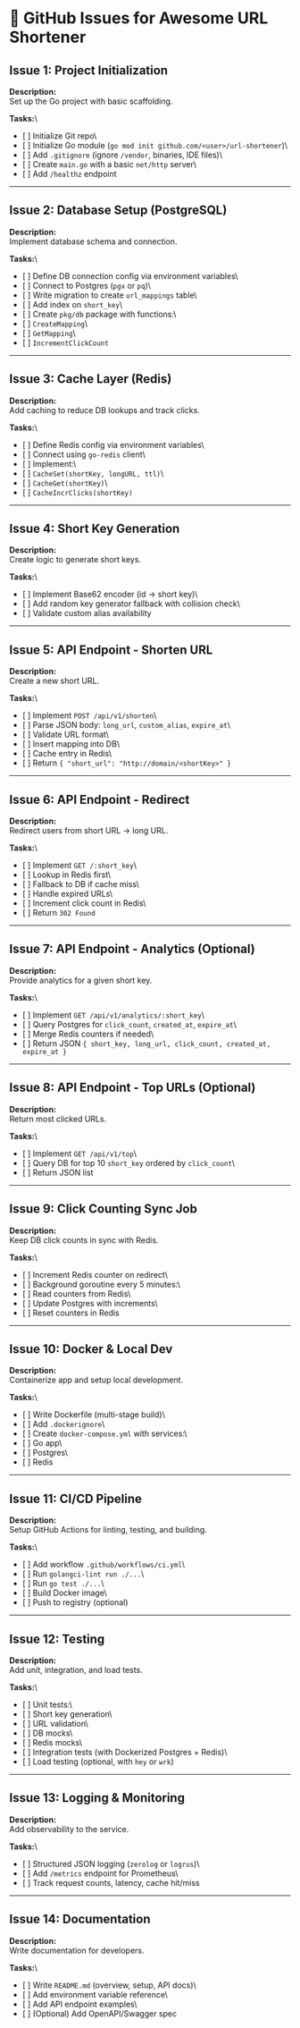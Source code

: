 # 📌 GitHub Issues for Awesome URL Shortener

## Issue 1: Project Initialization

**Description:**\
Set up the Go project with basic scaffolding.

**Tasks:**\

- \[ \] Initialize Git repo\
- \[ \] Initialize Go module
  (`go mod init github.com/<user>/url-shortener`)\
- \[ \] Add `.gitignore` (ignore `/vendor`, binaries, IDE files)\
- \[ \] Create `main.go` with a basic `net/http` server\
- \[ \] Add `/healthz` endpoint

---

## Issue 2: Database Setup (PostgreSQL)

**Description:**\
Implement database schema and connection.

**Tasks:**\

- \[ \] Define DB connection config via environment variables\
- \[ \] Connect to Postgres (`pgx` or `pq`)\
- \[ \] Write migration to create `url_mappings` table\
- \[ \] Add index on `short_key`\
- \[ \] Create `pkg/db` package with functions:\
- \[ \] `CreateMapping`\
- \[ \] `GetMapping`\
- \[ \] `IncrementClickCount`

---

## Issue 3: Cache Layer (Redis)

**Description:**\
Add caching to reduce DB lookups and track clicks.

**Tasks:**\

- \[ \] Define Redis config via environment variables\
- \[ \] Connect using `go-redis` client\
- \[ \] Implement:\
- \[ \] `CacheSet(shortKey, longURL, ttl)`\
- \[ \] `CacheGet(shortKey)`\
- \[ \] `CacheIncrClicks(shortKey)`

---

## Issue 4: Short Key Generation

**Description:**\
Create logic to generate short keys.

**Tasks:**\

- \[ \] Implement Base62 encoder (id → short key)\
- \[ \] Add random key generator fallback with collision check\
- \[ \] Validate custom alias availability

---

## Issue 5: API Endpoint - Shorten URL

**Description:**\
Create a new short URL.

**Tasks:**\

- \[ \] Implement `POST /api/v1/shorten`\
- \[ \] Parse JSON body: `long_url`, `custom_alias`, `expire_at`\
- \[ \] Validate URL format\
- \[ \] Insert mapping into DB\
- \[ \] Cache entry in Redis\
- \[ \] Return `{ "short_url": "http://domain/<shortKey>" }`

---

## Issue 6: API Endpoint - Redirect

**Description:**\
Redirect users from short URL → long URL.

**Tasks:**\

- \[ \] Implement `GET /:short_key`\
- \[ \] Lookup in Redis first\
- \[ \] Fallback to DB if cache miss\
- \[ \] Handle expired URLs\
- \[ \] Increment click count in Redis\
- \[ \] Return `302 Found`

---

## Issue 7: API Endpoint - Analytics (Optional)

**Description:**\
Provide analytics for a given short key.

**Tasks:**\

- \[ \] Implement `GET /api/v1/analytics/:short_key`\
- \[ \] Query Postgres for `click_count`, `created_at`, `expire_at`\
- \[ \] Merge Redis counters if needed\
- \[ \] Return JSON
  `{ short_key, long_url, click_count, created_at, expire_at }`

---

## Issue 8: API Endpoint - Top URLs (Optional)

**Description:**\
Return most clicked URLs.

**Tasks:**\

- \[ \] Implement `GET /api/v1/top`\
- \[ \] Query DB for top 10 `short_key` ordered by `click_count`\
- \[ \] Return JSON list

---

## Issue 9: Click Counting Sync Job

**Description:**\
Keep DB click counts in sync with Redis.

**Tasks:**\

- \[ \] Increment Redis counter on redirect\
- \[ \] Background goroutine every 5 minutes:\
- \[ \] Read counters from Redis\
- \[ \] Update Postgres with increments\
- \[ \] Reset counters in Redis

---

## Issue 10: Docker & Local Dev

**Description:**\
Containerize app and setup local development.

**Tasks:**\

- \[ \] Write Dockerfile (multi-stage build)\
- \[ \] Add `.dockerignore`\
- \[ \] Create `docker-compose.yml` with services:\
- \[ \] Go app\
- \[ \] Postgres\
- \[ \] Redis

---

## Issue 11: CI/CD Pipeline

**Description:**\
Setup GitHub Actions for linting, testing, and building.

**Tasks:**\

- \[ \] Add workflow `.github/workflows/ci.yml`\
- \[ \] Run `golangci-lint run ./...`\
- \[ \] Run `go test ./...`\
- \[ \] Build Docker image\
- \[ \] Push to registry (optional)

---

## Issue 12: Testing

**Description:**\
Add unit, integration, and load tests.

**Tasks:**\

- \[ \] Unit tests:\
- \[ \] Short key generation\
- \[ \] URL validation\
- \[ \] DB mocks\
- \[ \] Redis mocks\
- \[ \] Integration tests (with Dockerized Postgres + Redis)\
- \[ \] Load testing (optional, with `hey` or `wrk`)

---

## Issue 13: Logging & Monitoring

**Description:**\
Add observability to the service.

**Tasks:**\

- \[ \] Structured JSON logging (`zerolog` or `logrus`)\
- \[ \] Add `/metrics` endpoint for Prometheus\
- \[ \] Track request counts, latency, cache hit/miss

---

## Issue 14: Documentation

**Description:**\
Write documentation for developers.

**Tasks:**\

- \[ \] Write `README.md` (overview, setup, API docs)\
- \[ \] Add environment variable reference\
- \[ \] Add API endpoint examples\
- \[ \] (Optional) Add OpenAPI/Swagger spec

